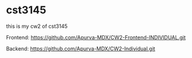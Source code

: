# cst3145
this is my cw2 of cst3145


Frontend:  https://github.com/Apurva-MDX/CW2-Frontend-INDIVIDUAL.git


Backend:   https://github.com/Apurva-MDX/CW2-Individual.git


